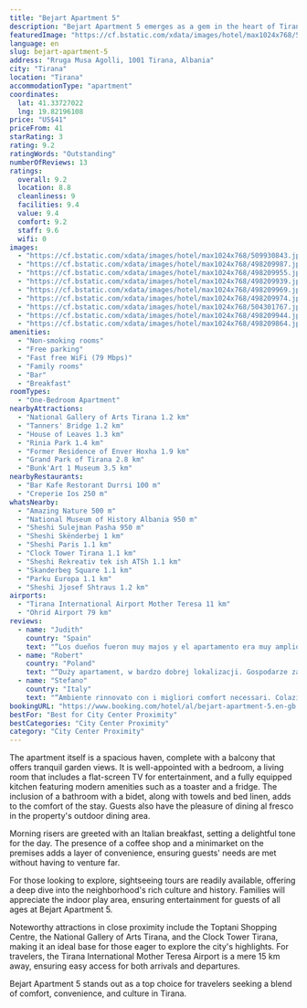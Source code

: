 ```yaml
---
title: "Bejart Apartment 5"
description: "Bejart Apartment 5 emerges as a gem in the heart of Tirana, boasting a prime location that places it within arm's reach of the National Theatre of Opera and Ballet of Albania and the National Museum of History Albania."
featuredImage: "https://cf.bstatic.com/xdata/images/hotel/max1024x768/509930843.jpg?k=53f3f36aeae3a2517b085a1cad8ed67ab2ab028578557cae0970b0f969290306&o=&hp=1"
language: en
slug: bejart-apartment-5
address: "Rruga Musa Agolli, 1001 Tirana, Albania"
city: "Tirana"
location: "Tirana"
accommodationType: "apartment"
coordinates:
  lat: 41.33727022
  lng: 19.82196108
price: "US$41"
priceFrom: 41
starRating: 3
rating: 9.2
ratingWords: "Outstanding"
numberOfReviews: 13
ratings:
  overall: 9.2
  location: 8.8
  cleanliness: 9
  facilities: 9.4
  value: 9.4
  comfort: 9.2
  staff: 9.6
  wifi: 0
images:
  - "https://cf.bstatic.com/xdata/images/hotel/max1024x768/509930843.jpg?k=53f3f36aeae3a2517b085a1cad8ed67ab2ab028578557cae0970b0f969290306&o=&hp=1"
  - "https://cf.bstatic.com/xdata/images/hotel/max1024x768/498209987.jpg?k=84772f991690f541474a7f606b4d7389e921bef02c99357327602d274560c832&o=&hp=1"
  - "https://cf.bstatic.com/xdata/images/hotel/max1024x768/498209955.jpg?k=5af0abab5edaf03d24a6dc2495ee0b3eec3dc0ce0454a9b236400568536aa0f1&o=&hp=1"
  - "https://cf.bstatic.com/xdata/images/hotel/max1024x768/498209939.jpg?k=cc179fdfe280b01403e2d5aabd3f6bda7c2ec5c7647017555d00cc266577d36b&o=&hp=1"
  - "https://cf.bstatic.com/xdata/images/hotel/max1024x768/498209969.jpg?k=c0aeb38f2599a41d7d512705acf3ebfc1c11a418be7fae6c633d4459b04c0ac4&o=&hp=1"
  - "https://cf.bstatic.com/xdata/images/hotel/max1024x768/498209974.jpg?k=4ac56fa93e536477678adcefd94581aa3a08344075f6605b3e0a551c48bc7b58&o=&hp=1"
  - "https://cf.bstatic.com/xdata/images/hotel/max1024x768/504301767.jpg?k=3900d7f2083613ef09faaa7f58c7e683d826b6afb106e61a88fe8ef5978ad9ac&o=&hp=1"
  - "https://cf.bstatic.com/xdata/images/hotel/max1024x768/498209944.jpg?k=e7d310b0758ed6fb6b95990dcef140756e1367938379b886cd37c7cde904efa8&o=&hp=1"
  - "https://cf.bstatic.com/xdata/images/hotel/max1024x768/498209864.jpg?k=01c3c45150417fcac3984f5cdb345bfc377c858e61688f06b01606de5b11b6c4&o=&hp=1"
amenities:
  - "Non-smoking rooms"
  - "Free parking"
  - "Fast free WiFi (79 Mbps)"
  - "Family rooms"
  - "Bar"
  - "Breakfast"
roomTypes:
  - "One-Bedroom Apartment"
nearbyAttractions:
  - "National Gallery of Arts Tirana 1.2 km"
  - "Tanners' Bridge 1.2 km"
  - "House of Leaves 1.3 km"
  - "Rinia Park 1.4 km"
  - "Former Residence of Enver Hoxha 1.9 km"
  - "Grand Park of Tirana 2.8 km"
  - "Bunk'Art 1 Museum 3.5 km"
nearbyRestaurants:
  - "Bar Kafe Restorant Durrsi 100 m"
  - "Creperie Ios 250 m"
whatsNearby:
  - "Amazing Nature 500 m"
  - "National Museum of History Albania 950 m"
  - "Sheshi Sulejman Pasha 950 m"
  - "Sheshi Skënderbej 1 km"
  - "Sheshi Paris 1.1 km"
  - "Clock Tower Tirana 1.1 km"
  - "Sheshi Rekreativ tek ish ATSh 1.1 km"
  - "Skanderbeg Square 1.1 km"
  - "Parku Europa 1.1 km"
  - "Sheshi Jjosef Shtraus 1.2 km"
airports:
  - "Tirana International Airport Mother Teresa 11 km"
  - "Ohrid Airport 79 km"
reviews:
  - name: "Judith"
    country: "Spain"
    text: "“Los dueños fueron muy majos y el apartamento era muy amplio y cómodo”"
  - name: "Robert"
    country: "Poland"
    text: "“Duży apartament, w bardzo dobrej lokalizacji. Gospodarze zawsze uśmiechnięci i chętni do pomocy.”"
  - name: "Stefano"
    country: "Italy"
    text: "“Ambiente rinnovato con i migliori comfort necessari. Colazione semplice ma adatta. Staff disponibile ad ogni richiesta anche all'ultimo minuto.”"
bookingURL: "https://www.booking.com/hotel/al/bejart-apartment-5.en-gb.html?aid=8035640"
bestFor: "Best for City Center Proximity"
bestCategories: "City Center Proximity"
category: "City Center Proximity"
---
```


The apartment itself is a spacious haven, complete with a balcony that offers tranquil garden views. It is well-appointed with a bedroom, a living room that includes a flat-screen TV for entertainment, and a fully equipped kitchen featuring modern amenities such as a toaster and a fridge. The inclusion of a bathroom with a bidet, along with towels and bed linen, adds to the comfort of the stay. Guests also have the pleasure of dining al fresco in the property's outdoor dining area.

Morning risers are greeted with an Italian breakfast, setting a delightful tone for the day. The presence of a coffee shop and a minimarket on the premises adds a layer of convenience, ensuring guests' needs are met without having to venture far.

For those looking to explore, sightseeing tours are readily available, offering a deep dive into the neighborhood's rich culture and history. Families will appreciate the indoor play area, ensuring entertainment for guests of all ages at Bejart Apartment 5.

Noteworthy attractions in close proximity include the Toptani Shopping Centre, the National Gallery of Arts Tirana, and the Clock Tower Tirana, making it an ideal base for those eager to explore the city's highlights. For travelers, the Tirana International Mother Teresa Airport is a mere 15 km away, ensuring easy access for both arrivals and departures.

Bejart Apartment 5 stands out as a top choice for travelers seeking a blend of comfort, convenience, and culture in Tirana.